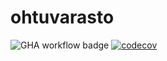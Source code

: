 # ohtuvarasto

![GHA workflow badge](https://github.com/toppahattu/ohtuvarasto/workflows/CI/badge.svg)
[![codecov](https://codecov.io/gh/toppahattu/ohtuvarasto/graph/badge.svg?token=OOFAXIQV37)](https://codecov.io/gh/toppahattu/ohtuvarasto)
